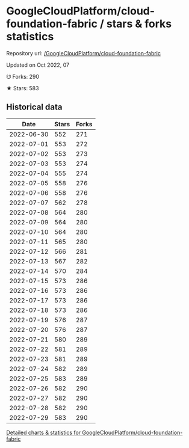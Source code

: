 # GoogleCloudPlatform/cloud-foundation-fabric / stars & forks statistics

Repository url: [/GoogleCloudPlatform/cloud-foundation-fabric](https://github.com/GoogleCloudPlatform/cloud-foundation-fabric)

Updated on Oct 2022, 07

☋ Forks: 290

★ Stars: 583

## Historical data
| Date | Stars | Forks |
|------|-------|-------|
| 2022-06-30 | 552 | 271 | 
| 2022-07-01 | 553 | 272 | 
| 2022-07-02 | 553 | 273 | 
| 2022-07-03 | 553 | 274 | 
| 2022-07-04 | 555 | 274 | 
| 2022-07-05 | 558 | 276 | 
| 2022-07-06 | 558 | 276 | 
| 2022-07-07 | 562 | 278 | 
| 2022-07-08 | 564 | 280 | 
| 2022-07-09 | 564 | 280 | 
| 2022-07-10 | 564 | 280 | 
| 2022-07-11 | 565 | 280 | 
| 2022-07-12 | 566 | 281 | 
| 2022-07-13 | 567 | 282 | 
| 2022-07-14 | 570 | 284 | 
| 2022-07-15 | 573 | 286 | 
| 2022-07-16 | 573 | 286 | 
| 2022-07-17 | 573 | 286 | 
| 2022-07-18 | 573 | 286 | 
| 2022-07-19 | 576 | 287 | 
| 2022-07-20 | 576 | 287 | 
| 2022-07-21 | 580 | 289 | 
| 2022-07-22 | 581 | 289 | 
| 2022-07-23 | 581 | 289 | 
| 2022-07-24 | 582 | 289 | 
| 2022-07-25 | 583 | 289 | 
| 2022-07-26 | 582 | 290 | 
| 2022-07-27 | 582 | 290 | 
| 2022-07-28 | 582 | 290 | 
| 2022-07-29 | 583 | 290 | 


[Detailed charts & statistics for GoogleCloudPlatform/cloud-foundation-fabric](https://reviewgithub.com/rep/GoogleCloudPlatform/cloud-foundation-fabric)
